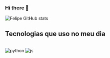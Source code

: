 ### Hi there 👋

![Felipe GitHub stats](https://github-readme-stats.vercel.app/api?username=FelipebJaques&show_icons=true&theme=merko)

## Tecnologias que uso no meu dia 

<div style="display: inline_block"></br>
  <img aling="center" alt="python" src="https://img.shields.io/badge/Python-14354C?style=for-the-badge&logo=python&logoColor=white">
  <img aling="center" alt="js" src="https://img.shields.io/badge/JavaScript-F7DF1E?style=for-the-badge&logo=javascript&logoColor=black">
</div></br>
